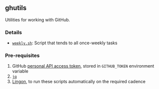 ## ghutils

Utilities for working with GitHub.

### Details

- [`weekly.sh`](https://github.com/swinton/ghutils/blob/master/bin/weekly.sh): Script that tends to all once-weekly tasks

### Pre-requisites

1. GitHub [personal API access token](https://github.com/settings/tokens), stored in `GITHUB_TOKEN` environment variable
1. [`jq`](https://stedolan.github.io/jq/)
1. [Lingon](https://www.peterborgapps.com/lingon/), to run these scripts automatically on the required cadence
